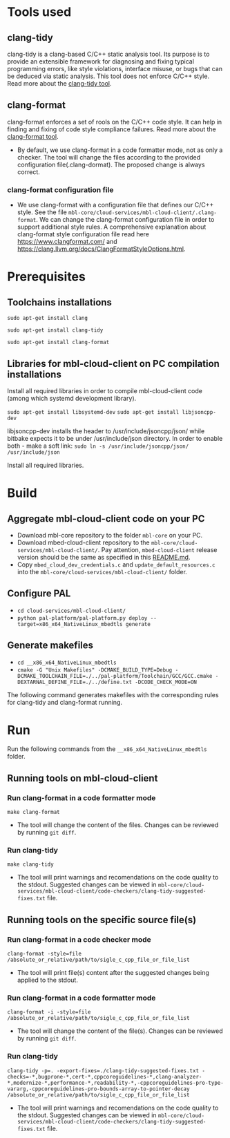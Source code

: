 # Tools used
## clang-tidy
clang-tidy is a clang-based C/C++ static analysis tool. Its purpose is to provide an extensible framework for diagnosing and fixing typical programming errors, like style violations, interface misuse, or bugs that can be deduced via static analysis. This tool does not enforce C/C++ style. Read more about the [clang-tidy tool][clang-tidy]. 
## clang-format
clang-format enforces a set of rools on the C/C++ code style. It can help in finding and fixing of code style compliance failures. Read more about the [clang-format tool][clang-format].
- By default, we use clang-format in a code formatter mode, not as only a checker. The tool will change the files according to the provided configuration file(.clang-dormat). The proposed change is always correct.
### clang-format configuration file
- We use clang-format with a configuration file that defines our C/C++ style. See the file `mbl-core/cloud-services/mbl-cloud-client/.clang-format`. We can change the clang-format configuration file in order to support additional style rules. A comprehensive explanation about clang-format style configuration file read here https://www.clangformat.com/ and https://clang.llvm.org/docs/ClangFormatStyleOptions.html.


# Prerequisites
## Toolchains installations
`sudo apt-get install clang`

`sudo apt-get install clang-tidy`

`sudo apt-get install clang-format`

## Libraries for mbl-cloud-client on PC compilation installations
Install all required libraries in order to compile mbl-cloud-client code (among which systemd development library).

`sudo apt-get install libsystemd-dev`
`sudo apt-get install libjsoncpp-dev`

libjsoncpp-dev installs the header to /usr/include/jsoncpp/json/ while bitbake expects it to be under /usr/include/json directory. In order to enable both - make a soft link:
`sudo ln -s /usr/include/jsoncpp/json/ /usr/include/json`

Install all required libraries. 


# Build
## Aggregate mbl-cloud-client code on your PC
- Download mbl-core repository to the folder `mbl-core` on your PC. 
- Download mbed-cloud-client repository to the `mbl-core/cloud-services/mbl-cloud-client/`. Pay attention, `mbed-cloud-client` release version should be the same as specified in this [README.md][mbl-cloud-client-README.md].
- Copy `mbed_cloud_dev_credentials.c` and `update_default_resources.c` into the `mbl-core/cloud-services/mbl-cloud-client/` folder.

## Configure PAL
- `cd cloud-services/mbl-cloud-client/`
- `python pal-platform/pal-platform.py deploy --target=x86_x64_NativeLinux_mbedtls generate`

##  Generate makefiles
- `cd __x86_x64_NativeLinux_mbedtls`
- `cmake -G "Unix Makefiles" -DCMAKE_BUILD_TYPE=Debug -DCMAKE_TOOLCHAIN_FILE=./../pal-platform/Toolchain/GCC/GCC.cmake -DEXTARNAL_DEFINE_FILE=./../define.txt -DCODE_CHECK_MODE=ON`

The following command generates makefiles with the corresponding rules for clang-tidy and clang-format running.


# Run
Run the following commands from the `__x86_x64_NativeLinux_mbedtls` folder.

## Running tools on mbl-cloud-client
### Run clang-format in a code formatter mode
`make clang-format`
- The tool will change the content of the files. Changes can be reviewed by running `git diff`.
### Run clang-tidy
`make clang-tidy`
- The tool will print warnings and recomendations on the code quality to the stdout. Suggested changes can be viewed in `mbl-core/cloud-services/mbl-cloud-client/code-checkers/clang-tidy-suggested-fixes.txt` file.

## Running tools on the specific source file(s)
### Run clang-format in a code checker mode
`clang-format -style=file /absolute_or_relative/path/to/sigle_c_cpp_file_or_file_list`
- The tool will print file(s) content after the suggested changes being applied to the stdout.
### Run clang-format in a code formatter mode
`clang-format -i -style=file /absolute_or_relative/path/to/sigle_c_cpp_file_or_file_list`
- The tool will change the content of the file(s). Changes can be reviewed by running `git diff`.
### Run clang-tidy
`clang-tidy -p=. -export-fixes=./clang-tidy-suggested-fixes.txt -checks=-*,bugprone-*,cert-*,cppcoreguidelines-*,clang-analyzer-*,modernize-*,performance-*,readability-*,-cppcoreguidelines-pro-type-vararg,-cppcoreguidelines-pro-bounds-array-to-pointer-decay /absolute_or_relative/path/to/sigle_c_cpp_file_or_file_list`
- The tool will print warnings and recomendations on the code quality to the stdout. Suggested changes can be viewed in `mbl-core/cloud-services/mbl-cloud-client/code-checkers/clang-tidy-suggested-fixes.txt` file.


[mbl-cloud-client-README.md]: https://github.com/ARMmbed/mbl-core/blob/mbl-core-preq331/cloud-services/mbl-cloud-client/README.md
[clang-tidy]: http://releases.llvm.org/7.0.0/tools/clang/tools/extra/docs/clang-tidy/index.html
[clang-format]: https://clang.llvm.org/docs/ClangFormat.html

